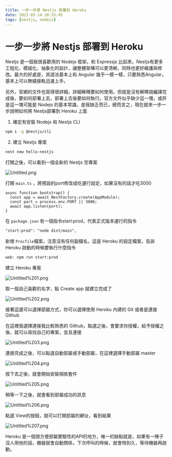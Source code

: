 ```yaml
---
title: 一步一步將 Nestjs 部署到 Heroku
date: 2021-05-14 20:33:45
tags: [nestjs, nodejs]
---
```

# 一步一步將 Nestjs 部署到 Heroku

Nestjs 是一個我很喜歡用的 Nodejs 框架，和 Expressjs 比起來，Nestjs有更多工程化、模組化、抽象化的設計，讓整體架構可以更清晰，同時也更好維護與修改。最大的好處是，其語法基本上和 Angular 幾乎一模一樣，只要熟悉Angular，基本上可以無縫接軌迅速上手。

另外，官網的文件也寫得很詳細，詳細解釋要如何使用。但就是沒有解釋說編譯完成後，要如何部署上去，部署上去後要如何執行。官方文件似乎缺少這一塊，或許是這一塊可能是 Nodejs 的基本常識，是我缺乏而已，總而言之，現在就來一步一步說明如何將 Nestjs部署到 Heroku 上面

1. 確定有安裝 Nodejs 和 Nestjs CLI

```bash
npm i -g @nestjs/cli
```

2. 建立 Nestjs 專案

```bash
nest new hello-nestjs
```

打開之後，可以看到一個全新的 Nestjs 空專案

![Untitled.png](Untitled.png)

打開 `main.ts` ，將預設的port修改成吃運行設定，如果沒有的話才吃3000

```tsx
async function bootstrap() {
  const app = await NestFactory.create(AppModule);
  const port = process.env.PORT || 3000;
  await app.listen(port);
}
```

在 `package.json` 有一個指令start:prod，代表正式版本運行的指令

```html
"start:prod": "node dist/main",
```

新增 `Procfile`檔案，注意沒有任何副檔名，這是 Heroku 的設定檔案，告訴 Heroku 啟動的時候要執行什麼指令

```html
web: npm run start:prod
```

建立 Heroku 專案

![Untitled%201.png](Untitled%201.png)

取一個自己喜歡的名字，點 Create app 就建立完成了

![Untitled%202.png](Untitled%202.png)

接著這邊可以選擇部屬方式，你可以選擇使用 Heroku 內建的 Git 或者是連接 Github

在這裡我選擇連接我比較熟悉的 Github，點選之後，會要求你授權，給予授權之後，就可以尋找自己的專案，並且連接

![Untitled%203.png](Untitled%203.png)

連接完成之後，可以點選自動部屬或手動部屬，在這裡選擇手動部屬 master

![Untitled%204.png](Untitled%204.png)

按下去之後，就會開始安裝相依套件

![Untitled%205.png](Untitled%205.png)

稍等一下之後，就會看到部屬成功的訊息

![Untitled%206.png](Untitled%206.png)

點選 View的按鈕，就可以打開部屬的網址，看到結果

![Untitled%207.png](Untitled%207.png)

Heroku 是一個很方便部屬實驗性的API的地方，唯一的缺點就是，如果有一陣子沒人用他的話，機器就會自動關係，下次呼叫的時候，就會特別久，等待機器再啟動。